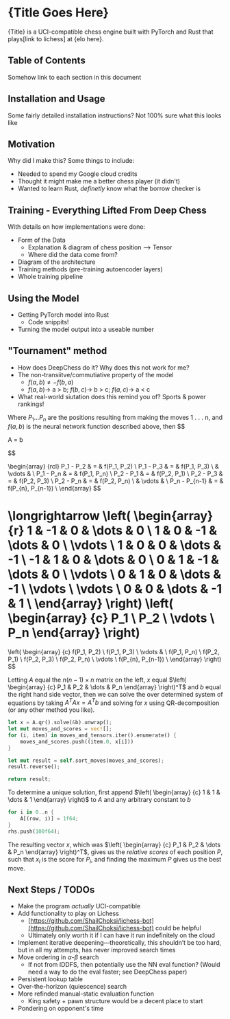 # {Title Goes Here}
{Title} is a UCI-compatible chess engine built with PyTorch and Rust that plays[link to lichess] at {elo here}.

## Table of Contents
Somehow link to each section in this document

## Installation and Usage
Some fairly detailed installation instructions? Not 100% sure what this looks like

## Motivation
Why did I make this? Some things to include:
- Needed to spend my Google cloud credits
- Thought it might make me a better chess player (it didn't)
- Wanted to learn Rust, *definetly* know what the borrow checker is

## Training - Everything Lifted From Deep Chess
With details on how implementations were done:
- Form of the Data
	- Explanation & diagram of chess position --> Tensor
	- Where did the data come from?
- Diagram of the architecture
- Training methods (pre-training autoencoder layers)
- Whole training pipeline

## Using the Model
- Getting PyTorch model into Rust
	- Code snippits!
- Turning the model output into a useable number

## "Tournament" method
- How does DeepChess do it? Why does this not work for me?
- The non-transiitve/commutiative property of the model
	- $f(a, b) \neq -f(b, a)$
	- $f(a, b) \longrightarrow$ a > b;  $f(b, c) \longrightarrow$ b > c; $f(a, c) \longrightarrow$ a < c
- What real-world siutation does this remind you of? Sports & power rankings!

Where $P_{1} \dots P_{n}$ are the positions resulting from making the moves 1 . . . n, and $f(a, b)$ is the neural network function described above, then $$ 

A = b

$$

\begin{array} {rcl}
P_1 - P_2 & = & f(P_1, P_2) \\
P_1 - P_3 & = & f(P_1, P_3) \\
& \vdots & \\
P_1 - P_n & = & f(P_1, P_n) \\
P_2 - P_1 & = & f(P_2, P_1) \\
P_2 - P_3 & = & f(P_2, P_3) \\
P_2 - P_n & = & f(P_2, P_n) \\
& \vdots & \\
P_n - P_{n-1} & = & f(P_{n}, P_{n-1}) \\
\end{array} $$

\longrightarrow
\left( \begin{array} {r}
1 & -1 & 0 & \dots & 0 \\
1 & 0 & -1 & \dots & 0 \\
\vdots \\
1 & 0 & 0 & \dots & -1 \\
-1 & 1 & 0 & \dots & 0 \\
0 & 1 & -1 & \dots & 0 \\
\vdots \\
0 & 1 & 0 & \dots & -1 \\
\vdots \\
\vdots \\
0 & 0 & \dots & -1 & 1 \\
\end{array} \right) 
\left( \begin{array} {c}
P_1 \\ P_2 \\ \vdots \\ P_n \end{array} \right) 
=
\left(
\begin{array} {c}
f(P_1, P_2) \\
f(P_1, P_3) \\
\vdots & \\
f(P_1, P_n) \\
f(P_2, P_1) \\
f(P_2, P_3) \\
f(P_2, P_n) \\
 \vdots  \\
f(P_{n}, P_{n-1}) \\
\end{array} \right) $$

Letting $A$ equal the $n(n - 1) \times n$ matrix on the left, $x$ equal $\left( \begin{array} {c} P_1 & P_2 & \dots & P_n \end{array} \right)^T$  and $b$ equal the right hand side vector, then we can solve the over determined system of equations by taking $A^TAx = A^Tb$ and solving for $x$ using QR-decomposition (or any other method you like). 

```Rust
let x = A.qr().solve(&b).unwrap();
let mut moves_and_scores = vec![];
for (i, item) in moves_and_tensors.iter().enumerate() {
    moves_and_scores.push((item.0, x[i]))
}

let mut result = self.sort_moves(moves_and_scores);
result.reverse();

return result;
```

To determine a unique solution, first append $\left( \begin{array} {c} 1 & 1 & \dots & 1 \end{array} \right)$  to $A$ and any arbitrary constant to $b$ 
```Rust
for i in 0..n {
    A[(row, i)] = 1f64;
}
rhs.push(100f64);
```

The resulting vector $x$, which was $\left( \begin{array} {c} P_1 & P_2 & \dots & P_n \end{array} \right)^T$, gives us the *relative scores* of each position $P$, such that $x_i$ is the score for $P_i$, and finding the maximum $P$ gives us the best move. 
## Next Steps / TODOs
- Make the program *actually* UCI-compatible
- Add functionality to play on Lichess
	- [https://github.com/ShailChoksi/lichess-bot](https://github.com/ShailChoksi/lichess-bot) could be helpful
	- Ultimately only worth it if I can have it run indefinitely on the cloud
- Implement iterative deepening—theoretically, this shouldn’t be too hard, but in all my attempts, has never improved search times
- Move ordering in $\alpha$-$\beta$ search
	- If not from IDDFS, then potentially use the NN eval function? (Would need a way to do the eval faster; see DeepChess paper)
- Persistent lookup table
- Over-the-horizon (quiescence) search
- More refinded manual-static evaluation function
	- King safety + pawn structure would be a decent place to start
- Pondering on opponent's time

